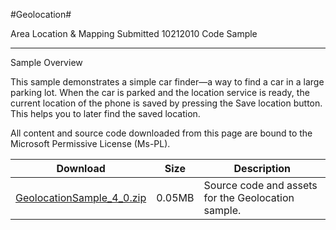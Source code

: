 #Geolocation#

Area
Location & Mapping
Submitted
10212010
Code Sample

---

Sample Overview

This sample demonstrates a simple car finder—a way to find a car in a large parking lot. When the car is parked and the location service is ready, the current location of the phone is saved by pressing the Save location button. This helps you to later find the saved location.


All content and source code downloaded from this page are bound to the Microsoft Permissive License (Ms-PL).



Download | Size | Description
---|---|---|
[GeolocationSample_4_0.zip](https://github.com/kniEngine/XNAGameStudio/blob/main/Samples/GeolocationSample_4_0.zip?raw=true) | 0.05MB | Source code and assets for the Geolocation sample.
